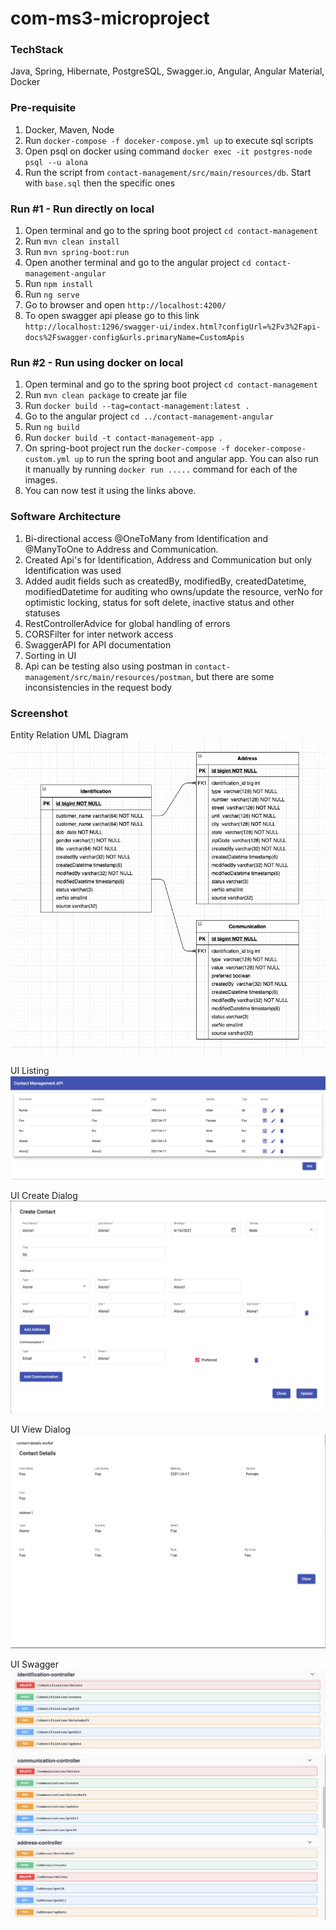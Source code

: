 # com-ms3-microproject
### TechStack
Java, Spring, Hibernate, PostgreSQL, Swagger.io, Angular, Angular Material, Docker

### Pre-requisite
1. Docker, Maven, Node
2. Run `docker-compose -f doceker-compose.yml up` to execute sql scripts
3. Open psql on docker using command `docker exec -it postgres-node psql --u alona`
4. Run the script from `contact-management/src/main/resources/db`. Start with `base.sql` then the specific ones

### Run #1 - Run directly on local
1. Open terminal and go to the spring boot project `cd contact-management`
2. Run `mvn clean install` 
3. Run `mvn spring-boot:run`
4. Open another terminal and go to the angular project `cd contact-management-angular`
5. Run `npm install`
6. Run `ng serve`
7. Go to browser and open `http://localhost:4200/`
8. To open swagger api please go to this link `http://localhost:1296/swagger-ui/index.html?configUrl=%2Fv3%2Fapi-docs%2Fswagger-config&urls.primaryName=CustomApis`

### Run #2 - Run using docker on local
1. Open terminal and go to the spring boot project `cd contact-management`
2. Run `mvn clean package` to create jar file
3. Run `docker build --tag=contact-management:latest .`
4. Go to the angular project `cd ../contact-management-angular`
5. Run `ng build`
6. Run `docker build -t contact-management-app .`
7. On spring-boot project run the `docker-compose -f doceker-compose-custom.yml up` to run the spring boot and angular app. You can also run it manually by running `docker run .....` command for each of the images.
8. You can now test it using the links above.

### Software Architecture
1. Bi-directional access @OneToMany from Identification and @ManyToOne to Address and Communication.
2. Created Api's for Identification, Address and Communication but only Identification was used
3. Added audit fields such as createdBy, modifiedBy, createdDatetime, modifiedDatetime for auditing who owns/update the resource, verNo for optimistic locking, status for soft delete, inactive status and other statuses
4. RestControllerAdvice for global handling of errors
5. CORSFilter for inter network access
6. SwaggerAPI for API documentation
7. Sorting in UI
8. Api can be testing also using postman in `contact-management/src/main/resources/postman`, but there are some inconsistencies in the request body

### Screenshot

Entity Relation UML Diagram
![Alt text](screenshots/Relationship.png?raw=true "Title")

UI Listing
![Alt text](screenshots/SS1.png?raw=true "Title")

UI Create Dialog
![Alt text](screenshots/SS2.png?raw=true "Title")

UI View Dialog
![Alt text](screenshots/SS3.png?raw=true "Title")

UI Swagger
![Alt text](screenshots/Swagger2.png?raw=true "Title")
![Alt text](screenshots/Swagger.png?raw=true "Title")
